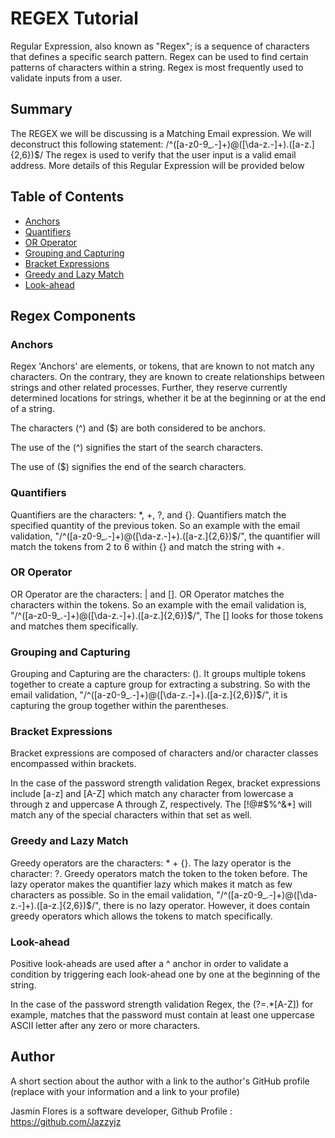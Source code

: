 # REGEX Tutorial

Regular Expression, also known as "Regex"; is a sequence of characters that defines a specific search pattern. Regex can be used to find certain patterns of characters within a string. Regex is most frequently used to validate inputs from a user.

## Summary

The REGEX we will be discussing is a Matching Email expression. We will deconstruct this following statement: 
/^([a-z0-9_\.-]+)@([\da-z\.-]+)\.([a-z\.]{2,6})$/
The regex is used to verify that the user input is a valid email address. More details of this Regular Expression will be provided below

## Table of Contents

- [Anchors](#anchors)
- [Quantifiers](#quantifiers)
- [OR Operator](#or-operator)
- [Grouping and Capturing](#grouping-and-capturing)
- [Bracket Expressions](#bracket-expressions)
- [Greedy and Lazy Match](#greedy-and-lazy-match)
- [Look-ahead](#look-ahead)

## Regex Components

### Anchors

Regex 'Anchors' are elements, or tokens, that are known to not match any characters. On the contrary, they are known to create relationships between strings and other related processes. Further, they reserve currently determined locations for strings, whether it be at the beginning or at the end of a string.

The characters (^) and ($) are both considered to be anchors.

The use of the (^) signifies the start of the search characters.

The use of ($) signifies the end of the search characters.

### Quantifiers

Quantifiers are the characters: *, +, ?, and {}. Quantifiers match the specified quantity of the previous token. So an example with the email validation, "/^([a-z0-9_.-]+)@([\da-z.-]+).([a-z.]{2,6})$/", the quantifier will match the tokens from 2 to 6 within {} and match the string with +.

### OR Operator

OR Operator are the characters: | and []. OR Operator matches the characters within the tokens. So an example with the email validation is, "/^([a-z0-9_.-]+)@([\da-z.-]+).([a-z.]{2,6})$/", The [] looks for those tokens and matches them specifically.



### Grouping and Capturing

Grouping and Capturing are the characters: (). It groups multiple tokens together to create a capture group for extracting a substring. So with the email validation, "/^([a-z0-9_.-]+)@([\da-z.-]+).([a-z.]{2,6})$/", it is capturing the group together within the parentheses.

### Bracket Expressions

Bracket expressions are composed of characters and/or character classes encompassed within brackets.

In the case of the password strength validation Regex, bracket expressions include [a-z] and [A-Z] which match any character from lowercase a through z and uppercase A through Z, respectively. The [!@#\$%\^&\*] will match any of the special characters within that set as well.

### Greedy and Lazy Match

Greedy operators are the characters: * + {}. The lazy operator is the character: ?. Greedy operators match the token to the token before. The lazy operator makes the quantifier lazy which makes it match as few characters as possible. So in the email validation, "/^([a-z0-9_.-]+)@([\da-z.-]+).([a-z.]{2,6})$/", there is no lazy operator. However, it does contain greedy operators which allows the tokens to match specifically.


### Look-ahead 

Positive look-aheads are used after a ^ anchor in order to validate a condition by triggering each look-ahead one by one at the beginning of the string.

In the case of the password strength validation Regex, the (?=.*[A-Z]) for example, matches that the password must contain at least one uppercase ASCII letter after any zero or more characters.

## Author

A short section about the author with a link to the author's GitHub profile (replace with your information and a link to your profile)

Jasmin Flores is a software developer, 
Github Profile : https://github.com/Jazzyjz
